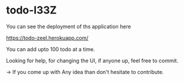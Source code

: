# todo-l33Z

You can see the deployment of ths application here


https://todo-zeel.herokuapp.com/

You can add upto 100 todo at a time.

Looking for help, for changing the UI, if anyone up, feel free to commit.

-> If you come up with Any idea than don't hesitate to contribute.

